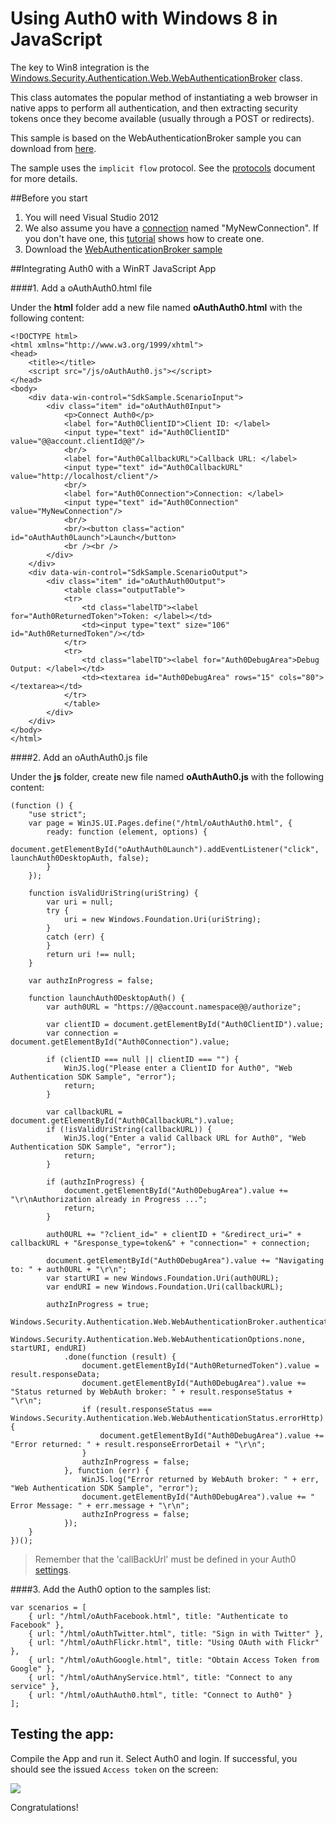 # Using Auth0 with Windows 8 in JavaScript

The key to Win8 integration is the [Windows.Security.Authentication.Web.WebAuthenticationBroker](http://msdn.microsoft.com/en-US/library/windows/apps/windows.security.authentication.web.webauthenticationbroker) class.

This class automates the popular method of instantiating a web browser in native apps to perform all authentication, and then extracting security tokens once they become available (usually through a POST or redirects).

This sample is based on the WebAuthenticationBroker sample you can download from [here](http://code.msdn.microsoft.com/windowsapps/Web-Authentication-d0485122).

The sample uses the `implicit flow` protocol. See the [protocols](protocols) document for more details.

##Before you start

1. You will need Visual Studio 2012
2. We also assume you have a [connection](https://app.auth0.com/#/connections) named "MyNewConnection". If you don't have one, this [tutorial](createconnection) shows how to create one.
3. Download the [WebAuthenticationBroker sample](http://code.msdn.microsoft.com/windowsapps/Web-Authentication-d0485122)

##Integrating Auth0 with a WinRT JavaScript App

####1. Add a oAuthAuth0.html file

Under the __html__ folder add a new file named __oAuthAuth0.html__ with the following content:

	<!DOCTYPE html>
	<html xmlns="http://www.w3.org/1999/xhtml">
	<head>
	    <title></title>    
	    <script src="/js/oAuthAuth0.js"></script>
	</head>
	<body>
	    <div data-win-control="SdkSample.ScenarioInput">
	        <div class="item" id="oAuthAuth0Input">
	            <p>Connect Auth0</p>
	            <label for="Auth0ClientID">Client ID: </label>
	            <input type="text" id="Auth0ClientID" value="@@account.clientId@@"/>
	            <br/>
	            <label for="Auth0CallbackURL">Callback URL: </label>
	            <input type="text" id="Auth0CallbackURL" value="http://localhost/client"/>
	            <br/>
	            <label for="Auth0Connection">Connection: </label>
	            <input type="text" id="Auth0Connection" value="MyNewConnection"/>
	            <br/>
	            <br/><button class="action" id="oAuthAuth0Launch">Launch</button>
	            <br /><br />
	        </div>
	    </div>
	    <div data-win-control="SdkSample.ScenarioOutput">
	        <div class="item" id="oAuthAuth0Output">
	            <table class="outputTable">
	            <tr>
	                <td class="labelTD"><label for="Auth0ReturnedToken">Token: </label></td>
	                <td><input type="text" size="106" id="Auth0ReturnedToken"/></td>
	            </tr>
	            <tr>
	                <td class="labelTD"><label for="Auth0DebugArea">Debug Output: </label></td>
	                <td><textarea id="Auth0DebugArea" rows="15" cols="80"></textarea></td>
	            </tr>
	            </table>
	        </div>
	    </div>
	</body>
	</html>


####2. Add an oAuthAuth0.js file

Under the __js__ folder, create new file named __oAuthAuth0.js__ with the following content:

	(function () {
	    "use strict";
	    var page = WinJS.UI.Pages.define("/html/oAuthAuth0.html", {
	        ready: function (element, options) {
	            document.getElementById("oAuthAuth0Launch").addEventListener("click", launchAuth0DesktopAuth, false);
	        }
	    });

	    function isValidUriString(uriString) {
	        var uri = null;
	        try {
	            uri = new Windows.Foundation.Uri(uriString);
	        }
	        catch (err) {
	        }
	        return uri !== null;
	    }

	    var authzInProgress = false;
	    
	    function launchAuth0DesktopAuth() {
	        var auth0URL = "https://@@account.namespace@@/authorize";

	        var clientID = document.getElementById("Auth0ClientID").value;
	        var connection = document.getElementById("Auth0Connection").value;
	        
	        if (clientID === null || clientID === "") {
	            WinJS.log("Please enter a ClientID for Auth0", "Web Authentication SDK Sample", "error");            
	            return;
	        }

	        var callbackURL = document.getElementById("Auth0CallbackURL").value;
	        if (!isValidUriString(callbackURL)) {
	            WinJS.log("Enter a valid Callback URL for Auth0", "Web Authentication SDK Sample", "error");
	            return;
	        }

	        if (authzInProgress) {
	            document.getElementById("Auth0DebugArea").value += "\r\nAuthorization already in Progress ...";
	            return;
	        }

	        auth0URL += "?client_id=" + clientID + "&redirect_uri=" + callbackURL + "&response_type=token&" + "connection=" + connection;

	        document.getElementById("Auth0DebugArea").value += "Navigating to: " + auth0URL + "\r\n";
	        var startURI = new Windows.Foundation.Uri(auth0URL);
	        var endURI = new Windows.Foundation.Uri(callbackURL);

	        authzInProgress = true;
	        Windows.Security.Authentication.Web.WebAuthenticationBroker.authenticateAsync(
	            Windows.Security.Authentication.Web.WebAuthenticationOptions.none, startURI, endURI)
	            .done(function (result) {
	                document.getElementById("Auth0ReturnedToken").value = result.responseData;
	                document.getElementById("Auth0DebugArea").value += "Status returned by WebAuth broker: " + result.responseStatus + "\r\n";
	                if (result.responseStatus === Windows.Security.Authentication.Web.WebAuthenticationStatus.errorHttp) {
	                    document.getElementById("Auth0DebugArea").value += "Error returned: " + result.responseErrorDetail + "\r\n";
	                }
	                authzInProgress = false;
	            }, function (err) {
	                WinJS.log("Error returned by WebAuth broker: " + err, "Web Authentication SDK Sample", "error");
	                document.getElementById("Auth0DebugArea").value += " Error Message: " + err.message + "\r\n";
	                authzInProgress = false;
	            });
	    }
	})();

> Remember that the 'callBackUrl' must be defined in your Auth0 [settings](https://app.auth0.com/#/settings).  

####3. Add the Auth0 option to the samples list:

    var scenarios = [
        { url: "/html/oAuthFacebook.html", title: "Authenticate to Facebook" },
        { url: "/html/oAuthTwitter.html", title: "Sign in with Twitter" },
        { url: "/html/oAuthFlickr.html", title: "Using OAuth with Flickr" },
        { url: "/html/oAuthGoogle.html", title: "Obtain Access Token from Google" },
        { url: "/html/oAuthAnyService.html", title: "Connect to any service" },
        { url: "/html/oAuthAuth0.html", title: "Connect to Auth0" }
    ];

## Testing the app:

Compile the App and run it. Select Auth0 and login. If successful, you should see the issued `Access token` on the screen:

![](img/win8-response.png) 

Congratulations! 